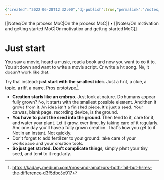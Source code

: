 ```yaml
---
{"created":"2022-06-28T12:32:00","dg-publish":true,"permalink":"/notes/just-start/","dgPassFrontmatter":true,"updated":"2024-12-22T16:24:03.249+01:00"}
---
```


[[Notes/On the process MoC\|On the process MoC]] • [[Notes/On motivation and getting started MoC\|On motivation and getting started MoC]]
# Just start
You saw a movie, heard a music, read a book and now you want to do it to. You sit down and want to write a movie script. Or write a hit song. No, it doesn't work like that.

Try that instead: **just start with the smallest idea**. Just a hint, a clue, a topic, a riff, a name. Pros prototype[^1].
- **Creation starts like an embryo**. Just look at nature. Do humans appear fully grown? No, it starts with the smallest possible element. And then it grows from it. An idea isn't a finished piece. It's just a seed. Your canvas, blank page, recording device, is the ground.
- **You have to plant the seed into the ground**. Then tend to it, care for it, and water your plant. Let it grow, over time, by taking care of it regularly. And one day you'll have a fully grown creation. That's how you get to it. Not in an instant. Not quickly.
- Don't forget to add fertilizer to your ground: take care of your workspace and your creation tools.
- **So just get started. Don't complicate things**, simply plant your tiny seed, and tend to it regularly.


[^1]: https://kadavy.medium.com/pros-and-amateurs-both-fail-but-heres-the-difference-d3f5dbc8e917